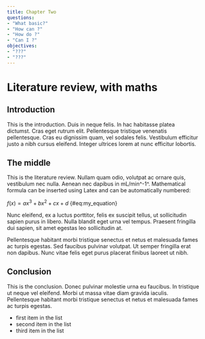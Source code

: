 ```yaml
---
title: Chapter Two
questions:
- "What basic?"
- "How can ?"
- "How do ?"
- "Can I ?"
objectives:
- "???"
- "???"
---
```

# Literature review, with maths

<!--
After the introductory chapter, it seems fairly common to 
include a chapter that reviews the literature and 
introduces methodology used throughout the thesis.
-->

## Introduction

This is the introduction. Duis in neque felis. In hac habitasse platea dictumst. Cras eget rutrum elit. Pellentesque tristique venenatis pellentesque. Cras eu dignissim quam, vel sodales felis. Vestibulum efficitur justo a nibh cursus eleifend. Integer ultrices lorem at nunc efficitur lobortis.

## The middle

This is the literature review. Nullam quam odio, volutpat ac ornare quis, vestibulum nec nulla. Aenean nec dapibus in mL/min^-1^. Mathematical formula can be inserted using Latex and can be automatically numbered:
 
$f(x) = ax^3 + bx^2 + cx + d$ {#eq:my_equation}

Nunc eleifend, ex a luctus porttitor, felis ex suscipit tellus, ut sollicitudin sapien purus in libero. Nulla blandit eget urna vel tempus. Praesent fringilla dui sapien, sit amet egestas leo sollicitudin at.  

Pellentesque habitant morbi tristique senectus et netus et malesuada fames ac turpis egestas. Sed faucibus pulvinar volutpat. Ut semper fringilla erat non dapibus. Nunc vitae felis eget purus placerat finibus laoreet ut nibh.

## Conclusion

This is the conclusion. Donec pulvinar molestie urna eu faucibus. In tristique ut neque vel eleifend. Morbi ut massa vitae diam gravida iaculis. Pellentesque habitant morbi tristique senectus et netus et malesuada fames ac turpis egestas.

<!-- Insert an unordered list -->

- first item in the list
- second item in the list
- third item in the list

